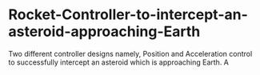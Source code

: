 # Rocket-Controller-to-intercept-an-asteroid-approaching-Earth
Two different controller designs namely, Position and Acceleration control to successfully intercept an asteroid which is approaching Earth. A
